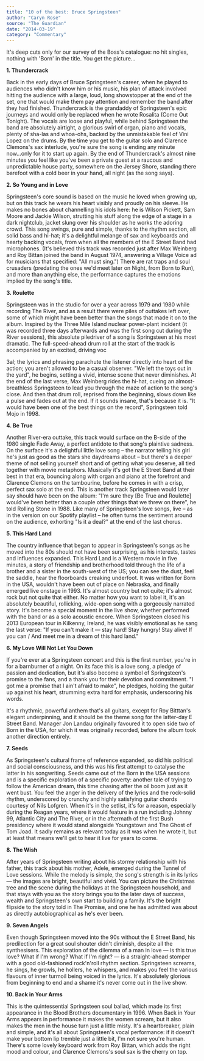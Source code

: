```yaml
---
title: "10 of the best: Bruce Springsteen"
author: "Caryn Rose"
source: "The Guardian"
date: "2014-03-19"
category: "Commentary"
---
```


It's deep cuts only for our survey of the Boss's catalogue: no hit singles, nothing with 'Born' in the title. You get the picture...

**1\. Thundercrack**

Back in the early days of Bruce Springsteen's career, when he played to audiences who didn't know him or his music, his plan of attack involved hitting the audience with a large, loud, long showstopper at the end of the set, one that would make them pay attention and remember the band after they had finished. Thundercrack is the grandaddy of Springsteen's epic journeys and would only be replaced when he wrote Rosalita (Come Out Tonight). The vocals are loose and playful, while behind Springsteen the band are absolutely airtight, a glorious swirl of organ, piano and vocals, plenty of sha-las and whoa-ohs, backed by the unmistakable feel of Vini Lopez on the drums. By the time you get to the guitar solo and Clarence Clemons's sax interlude, you're sure the song is ending any minute now...only for it to start up again. By the end of Thundercrack's almost nine minutes you feel like you've been a private guest at a raucous and unpredictable house party, somewhere on the Jersey Shore, standing there barefoot with a cold beer in your hand, all night (as the song says).

**2\. So Young and in Love**

Springsteen's core sound is based on the music he loved when growing up, but on this track he wears his heart visibly and proudly on his sleeve. He makes no bones about channelling his idols here: he is Wilson Pickett, Sam Moore and Jackie Wilson, strutting his stuff along the edge of a stage in a dark nightclub, jacket slung over his shoulder as he works the adoring crowd. This song swings, pure and simple, thanks to the rhythm section, all solid bass and hi-hat; it's a delightful melange of sax and keyboards and hearty backing vocals, from when all the members of the E Street Band had microphones. (It's believed this track was recorded just after Max Weinberg and Roy Bittan joined the band in August 1974, answering a Village Voice ad for musicians that specified: "All must sing.") There are rat traps and soul crusaders (predating the ones we'd meet later on Night, from Born to Run), and more than anything else, the performance captures the emotions implied by the song's title.

**3\. Roulette**

Springsteen was in the studio for over a year across 1979 and 1980 while recording The River, and as a result there were piles of outtakes left over, some of which might have been better than the songs that made it on to the album. Inspired by the Three Mile Island nuclear power-plant incident (it was recorded three days afterwards and was the first song cut during the River sessions), this absolute piledriver of a song is Springsteen at his most dramatic. The full-speed-ahead drum roll at the start of the track is accompanied by an excited, driving voc

3al; the lyrics and phrasing parachute the listener directly into heart of the action; you aren't allowed to be a casual observer. "We left the toys out in the yard", he begins, setting a vivid, intense scene that never diminishes. At the end of the last verse, Max Weinberg rides the hi-hat, cueing an almost- breathless Springsteen to lead you through the maze of action to the song's close. And then that drum roll, reprised from the beginning, slows down like a pulse and fades out at the end. If it sounds insane, that's because it is. "It would have been one of the best things on the record", Springsteen told Mojo in 1998.

**4\. Be True**

Another River-era outtake, this track would surface on the B-side of the 1980 single Fade Away, a perfect antidote to that song's plaintive sadness. On the surface it's a delightful little love song – the narrator telling his girl he's just as good as the stars she daydreams about – but there's a deeper theme of not selling yourself short and of getting what you deserve, all tied together with movie metaphors. Musically it's got the E Street Band at their best in that era, bouncing along with organ and piano at the forefront and Clarence Clemons on the tambourine, before he comes in with a crisp, perfect sax solo at the end. This is another track Springsteen would later say should have been on the album: "I'm sure they [Be True and Roulette] would've been better than a couple other things that we threw on there", he told Rolling Stone in 1988. Like many of Springsteen's love songs, live – as in the version on our Spotify playlist – he often turns the sentiment around on the audience, exhorting "Is it a deal?" at the end of the last chorus.

**5\. This Hard Land**

The country influence that began to appear in Springsteen's songs as he moved into the 80s should not have been surprising, as his interests, tastes and influences expanded. This Hard Land is a Western movie in five minutes, a story of friendship and brotherhood told through the life of a brother and a sister in the south-west of the US; you can see the dust, feel the saddle, hear the floorboards creaking underfoot. It was written for Born in the USA, wouldn't have been out of place on Nebraska, and finally emerged live onstage in 1993. It's almost country but not quite; it's almost rock but not quite that either. No matter how you want to label it, it's an absolutely beautiful, rollicking, wide-open song with a gorgeously narrated story. It's become a special moment in the live show, whether performed with the band or as a solo acoustic encore. When Springsteen closed his 2013 European tour in Kilkenny, Ireland, he was visibly emotional as he sang the last verse: "If you can't make it — stay hard! Stay hungry! Stay alive! If you can / And meet me in a dream of this hard land."

**6\. My Love Will Not Let You Down**

If you're ever at a Springsteen concert and this is the first number, you're in for a barnburner of a night. On its face this is a love song, a pledge of passion and dedication, but it's also become a symbol of Springsteen's promise to the fans, and a thank you for their devotion and commitment. "I got me a promise that I ain't afraid to make", he pledges, holding the guitar up against his heart, strumming extra hard for emphasis, underscoring his words.

It's a rhythmic, powerful anthem that's all guitars, except for Roy Bitttan's elegant underpinning, and it should be the theme song for the latter-day E Street Band. Manager Jon Landau originally favoured it to open side two of Born in the USA, for which it was originally recorded, before the album took another direction entirely.

**7\. Seeds**

As Springsteen's cultural frame of reference expanded, so did his political and social consciousness, and this was his first attempt to catalyse the latter in his songwriting. Seeds came out of the Born in the USA sessions and is a specific exploration of a specific poverty: another tale of trying to follow the American dream, this time chasing after the oil boom just as it went bust. You feel the anger in the delivery of the lyrics and the rock-solid rhythm, underscored by crunchy and highly satisfying guitar chords courtesy of Nils Lofgren. When it's in the setlist, it's for a reason, especially during the Reagan years, where it would feature in a run including Johnny 99, Atlantic City and The River, or in the aftermath of the first Bush presidency where it would stand alongside Youngstown and The Ghost of Tom Joad. It sadly remains as relevant today as it was when he wrote it, but at least that means we'll get to hear it live for years to come.

**8\. The Wish**

After years of Springsteen writing about his stormy relationship with his father, this track about his mother, Adele, emerged during the Tunnel of Love sessions. While the melody is simple, the song's strength is in its lyrics — the images are bright, beautiful and vivid. You can picture the Christmas tree and the scene during the holidays at the Springsteen household, and that stays with you as the story brings you to the later days of success, wealth and Springsteen's own start to building a family. It's the bright flipside to the story told in The Promise, and one he has admitted was about as directly autobiographical as he's ever been.

**9\. Seven Angels**

Even though Springsteen moved into the 90s without the E Street Band, his predilection for a great soul shouter didn't diminish, despite all the synthesisers. This exploration of the dilemma of a man in love — is this true love? What if I'm wrong? What if I'm right? — is a straight-ahead stomper with a good old-fashioned rock'n'roll rhythm section. Springsteen screams, he sings, he growls, he hollers, he whispers, and makes you feel the various flavours of inner turmoil being voiced in the lyrics. It's absolutely glorious from beginning to end and a shame it's never come out in the live show.

**10\. Back in Your Arms**

This is the quintessential Springsteen soul ballad, which made its first appearance in the Blood Brothers documentary in 1996. When Back in Your Arms appears in performance it makes the women scream, but it also makes the men in the house turn just a little misty. It's a heartbreaker, plain and simple, and it's all about Springsteen's vocal performance: if it doesn't make your bottom lip tremble just a little bit, I'm not sure you're human. There's some lovely keyboard work from Roy Bittan, which adds the right mood and colour, and Clarence Clemons's soul sax is the cherry on top.
